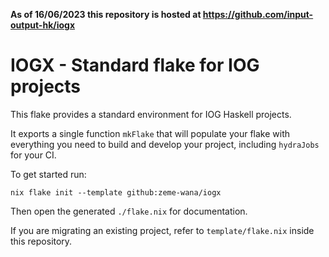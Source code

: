 **As of 16/06/2023 this repository is hosted at https://github.com/input-output-hk/iogx**

# IOGX - Standard flake for IOG projects

This flake provides a standard environment for IOG Haskell projects.

It exports a single function `mkFlake` that will populate your flake with 
everything you need to build and develop your project, including `hydraJobs` for 
your CI.

To get started run: 
```
nix flake init --template github:zeme-wana/iogx
```
Then open the generated `./flake.nix` for documentation.

If you are migrating an existing project, refer to `template/flake.nix` inside 
this repository.
